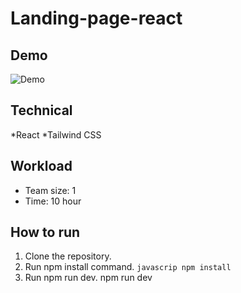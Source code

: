 # Landing-page-react
## Demo
![Demo](https://i.ibb.co/kDs1qst/z4535768874482-1537661634991ed5ca3146d6270e2b27.jpg)
## Technical
*React
*Tailwind CSS 
## Workload
* Team size: 1
* Time: 10 hour
## How to run
1. Clone the repository.
2. Run npm install command. ```javascrip npm install```
3. Run npm run dev. npm run dev
